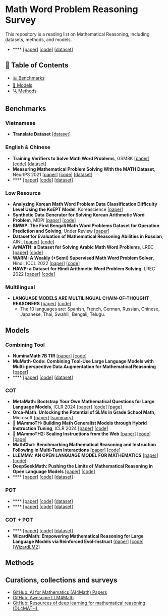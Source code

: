# Math Word Problem Reasoning Survey

This repository is a reading list on Mathematical Reasoning, including datasets, methods, and models.

- **** [[paper]()] [[code]()] [[dataset]()]
## 👀 Table of Contents
- [📊 Benchmarks](#Benchmarks)
- [🚀 Models](#Models)
- [🔍 Methods](#Methods)

## Benchmarks
### Vietnamese
- **Translate Dataset** [[dataset](https://huggingface.co/collections/5CD-AI/math-instruction-datasets-660801f244a011983be58fe0)]
### English & Chinese
- **Training Verifiers to Solve Math Word Problems**, GSM8K [[paper](https://arxiv.org/pdf/2110.14168)] [[code](https://github.com/openai/grade-school-math)] [[dataset](https://huggingface.co/datasets/openai/gsm8k)]
- **Measuring Mathematical Problem Solving With the MATH Dataset**, NeurIPS 2021 [[paper](https://arxiv.org/pdf/2103.03874)] [[code](https://github.com/hendrycks/math/)] [[dataset](https://huggingface.co/datasets/hendrycks/competition_math)]
- **** [[paper]()] [[code]()] [[dataset]()]

### Low Resource 
- **Analyzing Korean Math Word Problem Data Classification Difficulty Level Using the KoEPT Model**, Koreascience [[paper](https://koreascience.kr/article/JAKO202225042957130.pdf)]
- **Synthetic Data Generator for Solving Korean Arithmetic Word Problem**, MDPI [[paper](https://www.mdpi.com/2227-7390/10/19/3525)] [[code](https://github.com/kkkkkkkm/Korean-MWP)]
- **BMWP: The First Bengali Math Word Problems Dataset for Operation Prediction and Solving**, Under Review [[paper](https://www.researchsquare.com/article/rs-3284558/v1)]
- **Dataset for Evaluation of Mathematical Reasoning Abilities in Russian**, AINL [[paper](https://link.springer.com/chapter/10.1007/978-3-030-59082-6_10)] [[code](https://github.com/mannefedov/mathematics_dataset_russian)]
- **ArMATH: a Dataset for Solving Arabic Math Word Problems**, LREC [[paper](https://aclanthology.org/2022.lrec-1.37.pdf)] [[code](https://github.com/reem-codes/ArMATH)]
- **WARM: A Weakly (+Semi) Supervised Math Word Problem Solver**, Hindi, ICCL 2022 [[paper](https://aclanthology.org/2022.coling-1.421.pdf#page=3.57)] [[code](https://github.com/iishapandey/WARM)]
- **HAWP: a Dataset for Hindi Arithmetic Word Problem Solving**, LREC 2022 [[paper](https://aclanthology.org/2022.lrec-1.373.pdf)] [[code](https://github.com/hellomasaya/hawp)]
### Multilingual
- **LANGUAGE MODELS ARE MULTILINGUAL CHAIN-OF-THOUGHT REASONERS** [[paper](https://arxiv.org/pdf/2210.03057v1)] [[code](https://github.com/google-research/url-nlp/tree/main/mgsm)] 
  + The 10 languages are: Spanish, French, German, Russian, Chinese, Japanese, Thai, Swahili, Bengali, Telugu.
## Models
### Combining Tool
- **NuminaMath 7B TIR** [[paper](https://huggingface.co/blog/winning-aimo-progress-prize)] [[code](https://huggingface.co/AI-MO)]
- **MuMath-Code: Combining Tool-Use Large Language Models with Multi-perspective Data Augmentation for Mathematical Reasoning** [[paper](https://arxiv.org/pdf/2405.07551)]
- **** [[paper]()] [[code]()] [[dataset]()]
### COT
- **MetaMath: Bootstrap Your Own Mathematical Questions for Large Language Models**, ICLR 2024  [[paper](https://arxiv.org/pdf/2309.12284)] [[code](https://github.com/meta-math/MetaMath)] [[page](https://meta-math.github.io/)]
- **Orca-Math: Unlocking the Potential of SLMs in Grade School Math**, Microsoft [[paper](https://arxiv.org/pdf/2402.14830)] [[summary](https://github.com/saultaut/Math-AI-Papers/blob/main/orca-math.md)]
- **🦣 MAmmoTH: Building Math Generalist Models through Hybrid Instruction Tuning**, ICLR 2024 [[paper](https://arxiv.org/pdf/2309.05653.pdf)] [[code](https://tiger-ai-lab.github.io/MAmmoTH/)]
- **🦣 MAmmoTH2: Scaling Instructions from the Web** [[paper](https://arxiv.org/abs/2405.03548)] [[code](https://github.com/TIGER-AI-Lab/MAmmoTH2)] [[page](https://tiger-ai-lab.github.io/MAmmoTH2/)]
- **MathChat: Benchmarking Mathematical Reasoning and Instruction Following in Multi-Turn Interactions** [[paper](https://arxiv.org/pdf/2405.19444)] [[code](https://github.com/Zhenwen-NLP/MathChat)]
- **LLEMMA: AN OPEN LANGUAGE MODEL FOR MATHEMATICS** [[paper](https://arxiv.org/pdf/2310.10631)] [[code](https://github.com/EleutherAI/math-lm)]
- **DeepSeekMath: Pushing the Limits of Mathematical Reasoning in Open Language Models** [[paper](https://arxiv.org/pdf/2402.03300)] [[code](https://github.com/deepseek-ai/DeepSeek-Math)]
- **** [[paper]()] [[code]()] [[dataset]()]
### POT
- **** [[paper]()] [[code]()] [[dataset]()]
- **** [[paper]()] [[code]()] [[dataset]()]
### COT + POT
- **** [[paper]()] [[code]()] [[dataset]()]
- **WizardMath: Empowering Mathematical Reasoning for Large Language Models via Reinforced Evol-Instruct** [[paper](https://arxiv.org/pdf/2308.09583)] [[code](https://github.com/nlpxucan/WizardLM)] [[WizardLM2](https://wizardlm.github.io/WizardLM2/)]


## Methods

## Curations, collections and surveys
- [GitHub: AI for Mathematics (AI4Math) Papers](https://github.com/j991222/ai4math-papers)
- [GitHub: Awesome LLM4Math](https://github.com/tongyx361/Awesome-LLM4Math)
- [GitHub: Resources of deep learning for mathematical reasoning (DL4MATH).](https://github.com/lupantech/dl4math)
